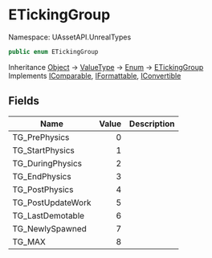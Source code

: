 # ETickingGroup

Namespace: UAssetAPI.UnrealTypes

```csharp
public enum ETickingGroup
```

Inheritance [Object](https://docs.microsoft.com/en-us/dotnet/api/system.object) → [ValueType](https://docs.microsoft.com/en-us/dotnet/api/system.valuetype) → [Enum](https://docs.microsoft.com/en-us/dotnet/api/system.enum) → [ETickingGroup](./uassetapi.unrealtypes.etickinggroup.md)<br>
Implements [IComparable](https://docs.microsoft.com/en-us/dotnet/api/system.icomparable), [IFormattable](https://docs.microsoft.com/en-us/dotnet/api/system.iformattable), [IConvertible](https://docs.microsoft.com/en-us/dotnet/api/system.iconvertible)

## Fields

| Name | Value | Description |
| --- | --: | --- |
| TG_PrePhysics | 0 |  |
| TG_StartPhysics | 1 |  |
| TG_DuringPhysics | 2 |  |
| TG_EndPhysics | 3 |  |
| TG_PostPhysics | 4 |  |
| TG_PostUpdateWork | 5 |  |
| TG_LastDemotable | 6 |  |
| TG_NewlySpawned | 7 |  |
| TG_MAX | 8 |  |
